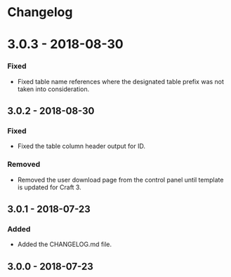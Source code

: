 # Changelog

# 3.0.3 - 2018-08-30
### Fixed
- Fixed table name references where the designated table prefix was not taken into consideration.

## 3.0.2 - 2018-08-30
### Fixed
- Fixed the table column header output for ID.
### Removed
- Removed the user download page from the control panel until template is updated for Craft 3.

## 3.0.1 - 2018-07-23
### Added
- Added the CHANGELOG.md file.

## 3.0.0 - 2018-07-23
